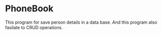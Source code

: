 # PhoneBook
 This program for save person details in a data base. 
And this program also fasilate to CRUD operations.
